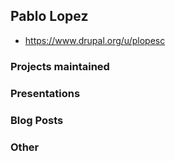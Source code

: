 ## Pablo Lopez
 * https://www.drupal.org/u/plopesc

### Projects maintained

### Presentations

### Blog Posts

### Other
